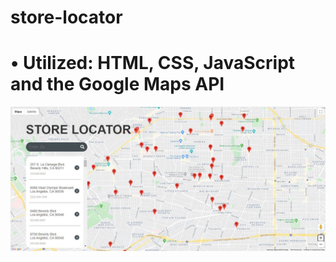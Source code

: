 # store-locator
# •	Utilized: HTML, CSS, JavaScript and the Google Maps API
![Preview](https://raw.githubusercontent.com/dfdiegoh/store-locator/master/images/preview.JPG)
